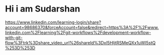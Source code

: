 <h1>Hi i am Sudarshan</h1>

https://www.linkedin.com/learning-login/share?account=98686370&forceAccount=false&redirect=https%3A%2F%2Fwww.linkedin.com%2Flearning%2Fgit-workflows%2Fdevelopment-workflow-with-git-flow%3Ftrk%3Dshare_video_url%26shareId%3Dxl5HljtRSMeQXx1uWl5stQ%253D%253D
